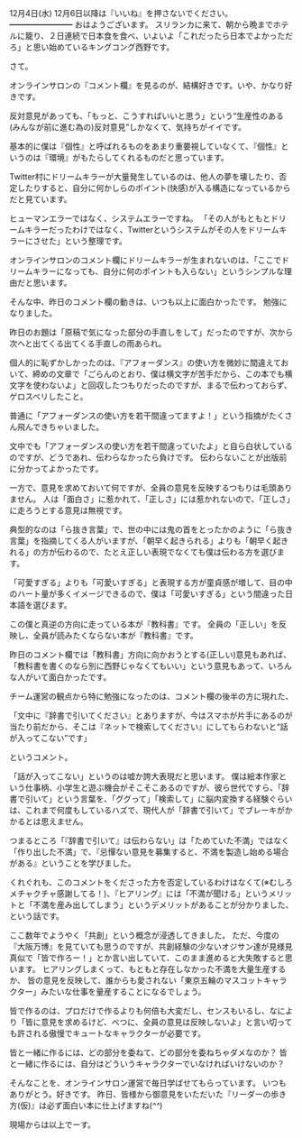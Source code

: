 12月4日(水) 12月6日以降は『いいね』を押さないでください。
━━━━━━━━
おはようございます。
スリランカに来て、朝から晩までホテルに籠り、２日連続で日本食を食べ、いよいよ「これだったら日本でよかっただろ」と思い始めているキングコング西野です。

さて。

オンラインサロンの『コメント欄』を見るのが、結構好きです。いや、かなり好きです。

反対意見があっても、「もっと、こうすればいいと思う」という“生産性のある(みんなが前に進む為の)反対意見”しかなくて、気持ちがイイです。

基本的に僕は『個性』と呼ばれるものをあまり重要視していなくて、『個性』というのは『環境』がもたらしてくれるものだと思っています。

Twitter村にドリームキラーが大量発生しているのは、他人の夢を壊したり、否定したりすると、自分に何かしらのポイント(快感)が入る構造になっているからだと見ています。

ヒューマンエラーではなく、システムエラーですね。
「その人がもともとドリームキラーだったわけではなく、Twitterというシステムがその人をドリームキラーにさせた」という整理です。

オンラインサロンのコメント欄にドリームキラーが生まれないのは、「ここでドリームキラーになっても、自分に何のポイントも入らない」というシンプルな理由だと思います。

そんな中、昨日のコメント欄の動きは、いつも以上に面白かったです。
勉強になりました。

昨日のお題は「原稿で気になった部分の手直しをして」だったのですが、次から次へと出てくる出てくる手直しの雨あられ。

個人的に恥ずかしかったのは、『アフォーダンス』の使い方を微妙に間違えておいて、締めの文章で「ごらんのとおり、僕は横文字が苦手だから、この本でも横文字を使わないよ」と回収したつもりだったのですが、まるで伝わっておらず、ゲロスベリしたこと。

普通に「アフォーダンスの使い方を若干間違ってますよ！」という指摘がたくさん飛んできちゃいました。

文中でも「アフォーダンスの使い方を若干間違っていたよ」と自ら白状しているのですが、どうであれ、伝わらなかったら負けです。
伝わらないことが出版前に分かってよかったです。

一方で、意見を求めておいて何ですが、全員の意見を反映するつもりは毛頭ありません。
人は「面白さ」に惹かれて、「正しさ」には惹かれないので、「正しさ」に走ろうとする意見は無視です。

典型的なのは「ら抜き言葉」で、世の中には鬼の首をとったかのように「ら抜き言葉」を指摘してくる人がいますが、「朝早く起きられる」よりも「朝早く起きれる」の方が伝わるので、たとえ正しい表現でなくても僕は伝わる方を選びます。

「可愛すぎる」よりも「可愛いすぎる」と表現する方が童貞感が増して、目の中のハート量が多くイメージできるので、僕は「可愛いすぎる」という間違った日本語を選びます。

この僕と真逆の方向に走っている本が『教科書』です。
全員の「正しい」を反映し、全員が読みたくならない本が『教科書』です。

昨日のコメント欄では「教科書」方向に向かおうとする(正しい)意見もあれば、「教科書を書くのなら別に西野じゃなくてもいい」という意見もあって、いろんな人がいて面白かったです。

チーム運営の観点から特に勉強になったのは、コメント欄の後半の方に現れた、

「文中に『辞書で引いてください』とありますが、今はスマホが片手にあるのが当たり前だから、そこは『ネットで検索してください』にしてもらわないと“話が入ってこない”です」

というコメント。

「話が入ってこない」というのは嘘か誇大表現だと思います。
僕は絵本作家という仕事柄、小学生と遊ぶ機会がそこそこあるのですが、彼ら世代ですら、「辞書で引いて」という言葉を、「ググって」「検索して」に脳内変換する経験ぐらいは、これまで何度もしているハズで、現代人が「辞書で引いて」でブレーキがかかるとは思えません。

つまるところ「『辞書で引いて』は伝わらない」は「ためていた不満」ではなく「作り出した不満」で、『忌憚ない意見を募集すると、不満を製造し始める場合がある』ということを学びました。

くれぐれも、このコメントをくださった方を否定しているわけはなくて(※むしろメチャクチャ感謝してる！)、『ヒアリング』には「不満が聞ける」というメリットと「不満を産み出してしまう」というデメリットがあることが分かりました、という話です。

ここ数年でようやく「共創」という概念が浸透してきました。
ただ、今度の『大阪万博』を見ていても思うのですが、共創経験の少ないオジサン達が見様見真似で「皆で作ろー！」とか言い出していて、このまま進めると大失敗すると思います。
ヒアリングしまくって、もともと存在しなかった不満を大量生産するか、
皆の意見を反映して、誰からも愛されない「東京五輪のマスコットキャラクター」みたいな仕事を量産することになるでしょう。

皆で作るのは、プロだけで作るよりも何倍も大変だし、センスもいるし、なにより「皆に意見を求めるけど、べつに、全員の意見は反映しないよ」と言い切っても許される傲慢でキュートなキャラクターが必要です。

皆と一緒に作るには、どの部分を委ねて、どの部分を委ねちゃダメなのか？
皆と一緒に作るには、自分はどういうキャラクターでいなければいけないのか？

そんなことを、オンラインサロン運営で毎日学ばせてもらっています。
いつもありがとう。好きです。
昨日、皆様から御意見をいただいた『リーダーの歩き方(仮)』は必ず面白い本に仕上げますね(*^^*)

現場からは以上でーす。
